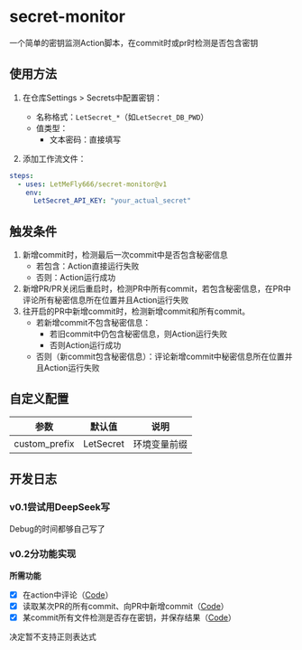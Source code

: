 <!--
 * @Author: LetMeFly
 * @Date: 2025-01-26 12:24:51
 * @LastEditors: LetMeFly.xyz
 * @LastEditTime: 2025-01-27 21:33:47
-->
# secret-monitor

一个简单的密钥监测Action脚本，在commit时或pr时检测是否包含密钥

## 使用方法

1. 在仓库Settings > Secrets中配置密钥：
   - 名称格式：`LetSecret_*`（如`LetSecret_DB_PWD`）
   - 值类型：
     - 文本密码：直接填写

2. 添加工作流文件：

```yaml
steps:
  - uses: LetMeFly666/secret-monitor@v1
    env:
      LetSecret_API_KEY: "your_actual_secret"
```

## 触发条件

1. 新增commit时，检测最后一次commit中是否包含秘密信息
    + 若包含：Action直接运行失败
    + 否则：Action运行成功
2. 新增PR/PR关闭后重启时，检测PR中所有commit，若包含秘密信息，在PR中评论所有秘密信息所在位置并且Action运行失败
3. 往开启的PR中新增commit时，检测新增commit和所有commit。
    + 若新增commit不包含秘密信息：
        + 若旧commit中仍包含秘密信息，则Action运行失败
        + 否则Action运行成功
    + 否则（新commit包含秘密信息）：评论新增commit中秘密信息所在位置并且Action运行失败

## 自定义配置

| 参数          | 默认值   | 说明               |
|---------------|----------|--------------------|
| custom_prefix | LetSecret | 环境变量前缀       |

## 开发日志

### v0.1尝试用DeepSeek写

Debug的时间都够自己写了

### v0.2分功能实现

**所需功能**

- [x] 在action中评论（[Code](https://github.com/LetMeFly666/secret-monitor/blob/4281d9a07bd253fca65731369c9748affaa33074/.github/workflows/test.yml#L2-L23)）
- [x] 读取某次PR的所有commit、向PR中新增commit（[Code](https://github.com/LetMeFly666/secret-monitor/blob/a83dca97bb4aa694ee05153e00eda00ac8f31faf/.github/workflows/test.yml#L2-L38)）
- [x] 某commit所有文件检测是否存在密钥，并保存结果（[Code](https://github.com/LetMeFly666/secret-monitor/blob/e56eea1a103e640e35531f85e0490ab3c723fd1f/.github/workflows/test.yml#L1-L17)）

决定暂不支持正则表达式
